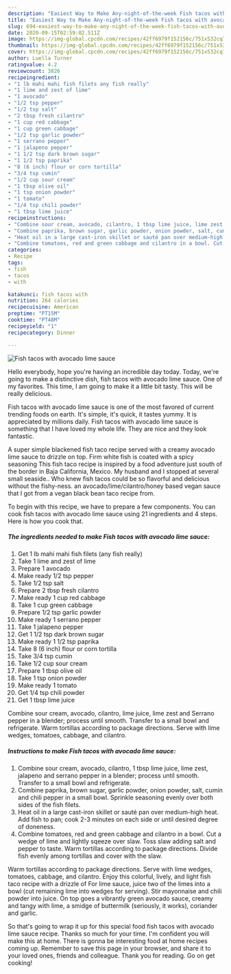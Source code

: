 ```yaml
---
description: "Easiest Way to Make Any-night-of-the-week Fish tacos with avocado lime sauce"
title: "Easiest Way to Make Any-night-of-the-week Fish tacos with avocado lime sauce"
slug: 694-easiest-way-to-make-any-night-of-the-week-fish-tacos-with-avocado-lime-sauce
date: 2020-09-15T02:59:02.511Z
image: https://img-global.cpcdn.com/recipes/42ff6979f152156c/751x532cq70/fish-tacos-with-avocado-lime-sauce-recipe-main-photo.jpg
thumbnail: https://img-global.cpcdn.com/recipes/42ff6979f152156c/751x532cq70/fish-tacos-with-avocado-lime-sauce-recipe-main-photo.jpg
cover: https://img-global.cpcdn.com/recipes/42ff6979f152156c/751x532cq70/fish-tacos-with-avocado-lime-sauce-recipe-main-photo.jpg
author: Luella Turner
ratingvalue: 4.2
reviewcount: 3826
recipeingredient:
- "1 lb mahi mahi fish filets any fish really"
- "1 lime and zest of lime"
- "1 avocado"
- "1/2 tsp pepper"
- "1/2 tsp salt"
- "2 tbsp fresh cilantro"
- "1 cup red cabbage"
- "1 cup green cabbage"
- "1/2 tsp garlic powder"
- "1 serrano pepper"
- "1 jalapeno pepper"
- "1 1/2 tsp dark brown sugar"
- "1 1/2 tsp paprika"
- "8 (6 inch) flour or corn tortilla"
- "3/4 tsp cumin"
- "1/2 cup sour cream"
- "1 tbsp olive oil"
- "1 tsp onion powder"
- "1 tomato"
- "1/4 tsp chili powder"
- "1 tbsp lime juice"
recipeinstructions:
- "Combine sour cream, avocado, cilantro, 1 tbsp lime juice, lime zest, jalapeno and serrano pepper in a blender; process until smooth. Transfer to a small bowl and refrigerate."
- "Combine paprika, brown sugar, garlic powder, onion powder, salt, cumin and chili pepper in a small bowl. Sprinkle seasoning evenly over both sides of the fish filets."
- "Heat oil in a large cast-iron skillet or sauté pan over medium-high heat. Add fish to pan; cook 2-3 minutes on each side or until desired degree of doneness."
- "Combine tomatoes, red and green cabbage and cilantro in a bowl. Cut a wedge of lime and lightly sqeeze over slaw. Toss slaw adding salt and pepper to taste. Warm tortillas according to package directions. Divide fish evenly among tortillas and cover with the slaw."
categories:
- Recipe
tags:
- fish
- tacos
- with

katakunci: fish tacos with 
nutrition: 264 calories
recipecuisine: American
preptime: "PT15M"
cooktime: "PT48M"
recipeyield: "1"
recipecategory: Dinner

---
```



![Fish tacos with avocado lime sauce](https://img-global.cpcdn.com/recipes/42ff6979f152156c/751x532cq70/fish-tacos-with-avocado-lime-sauce-recipe-main-photo.jpg)

Hello everybody, hope you're having an incredible day today. Today, we're going to make a distinctive dish, fish tacos with avocado lime sauce. One of my favorites. This time, I am going to make it a little bit tasty. This will be really delicious.

Fish tacos with avocado lime sauce is one of the most favored of current trending foods on earth. It's simple, it's quick, it tastes yummy. It is appreciated by millions daily. Fish tacos with avocado lime sauce is something that I have loved my whole life. They are nice and they look fantastic.

A super simple blackened fish taco recipe served with a creamy avocado lime sauce to drizzle on top. Firm white fish is coated with a spicy seasoning This fish taco recipe is inspired by a food adventure just south of the border in Baja California, Mexico. My husband and I stopped at several small seaside.. Who knew fish tacos could be so flavorful and delicious without the fishy-ness. an avocado/lime/cilantro/honey based vegan sauce that I got from a vegan black bean taco recipe from.


To begin with this recipe, we have to prepare a few components. You can cook fish tacos with avocado lime sauce using 21 ingredients and 4 steps. Here is how you cook that.

<!--inarticleads1-->

##### The ingredients needed to make Fish tacos with avocado lime sauce:

1. Get 1 lb mahi mahi fish filets (any fish really)
1. Take 1 lime and zest of lime
1. Prepare 1 avocado
1. Make ready 1/2 tsp pepper
1. Take 1/2 tsp salt
1. Prepare 2 tbsp fresh cilantro
1. Make ready 1 cup red cabbage
1. Take 1 cup green cabbage
1. Prepare 1/2 tsp garlic powder
1. Make ready 1 serrano pepper
1. Take 1 jalapeno pepper
1. Get 1 1/2 tsp dark brown sugar
1. Make ready 1 1/2 tsp paprika
1. Take 8 (6 inch) flour or corn tortilla
1. Take 3/4 tsp cumin
1. Take 1/2 cup sour cream
1. Prepare 1 tbsp olive oil
1. Take 1 tsp onion powder
1. Make ready 1 tomato
1. Get 1/4 tsp chili powder
1. Get 1 tbsp lime juice


Combine sour cream, avocado, cilantro, lime juice, lime zest and Serrano pepper in a blender; process until smooth. Transfer to a small bowl and refrigerate. Warm tortillas according to package directions. Serve with lime wedges, tomatoes, cabbage, and cilantro. 

<!--inarticleads2-->

##### Instructions to make Fish tacos with avocado lime sauce:

1. Combine sour cream, avocado, cilantro, 1 tbsp lime juice, lime zest, jalapeno and serrano pepper in a blender; process until smooth. Transfer to a small bowl and refrigerate.
1. Combine paprika, brown sugar, garlic powder, onion powder, salt, cumin and chili pepper in a small bowl. Sprinkle seasoning evenly over both sides of the fish filets.
1. Heat oil in a large cast-iron skillet or sauté pan over medium-high heat. Add fish to pan; cook 2-3 minutes on each side or until desired degree of doneness.
1. Combine tomatoes, red and green cabbage and cilantro in a bowl. Cut a wedge of lime and lightly sqeeze over slaw. Toss slaw adding salt and pepper to taste. Warm tortillas according to package directions. Divide fish evenly among tortillas and cover with the slaw.


Warm tortillas according to package directions. Serve with lime wedges, tomatoes, cabbage, and cilantro. Enjoy this colorful, lively, and light fish taco recipe with a drizzle of For lime sauce, juice two of the limes into a bowl (cut remaining lime into wedges for serving). Stir mayonnaise and chili powder into juice. On top goes a vibrantly green avocado sauce, creamy and tangy with lime, a smidge of buttermilk (seriously, it works), coriander and garlic. 

So that's going to wrap it up for this special food fish tacos with avocado lime sauce recipe. Thanks so much for your time. I'm confident you will make this at home. There is gonna be interesting food at home recipes coming up. Remember to save this page in your browser, and share it to your loved ones, friends and colleague. Thank you for reading. Go on get cooking!
